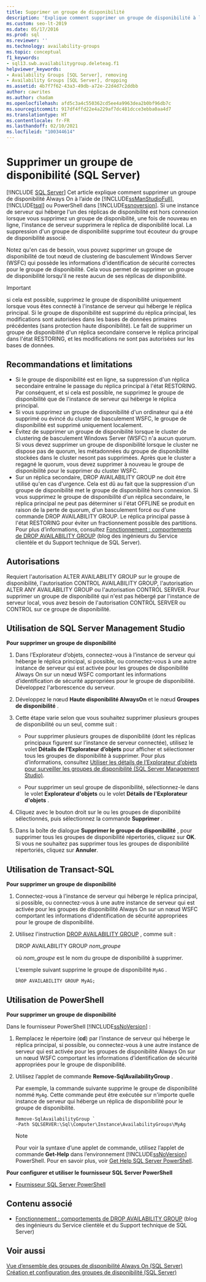 ```yaml
---
title: Supprimer un groupe de disponibilité
description: 'Explique comment supprimer un groupe de disponibilité à l’aide de SSMS (SQL Server Management Studio), T-SQL (Transact-SQL) ou SQL PowerShell. '
ms.custom: seo-lt-2019
ms.date: 05/17/2016
ms.prod: sql
ms.reviewer: ''
ms.technology: availability-groups
ms.topic: conceptual
f1_keywords:
- sql13.swb.availabilitygroup.deleteag.f1
helpviewer_keywords:
- Availability Groups [SQL Server], removing
- Availability Groups [SQL Server], dropping
ms.assetid: 4b7f7f62-43a3-49db-a72e-22d4d7c2ddbb
author: cawrites
ms.author: chadam
ms.openlocfilehash: afd5c3a4c550362cd5ee4a9963dea2b0bf96db7c
ms.sourcegitcommit: 917df4ffd22e4a229af7dc481dcce3ebba0aa4d7
ms.translationtype: HT
ms.contentlocale: fr-FR
ms.lasthandoff: 02/10/2021
ms.locfileid: "100344614"
---
```

# <a name="remove-an-availability-group-sql-server"></a>Supprimer un groupe de disponibilité (SQL Server)
[!INCLUDE [SQL Server](../../../includes/applies-to-version/sqlserver.md)]
  Cet article explique comment supprimer un groupe de disponibilité Always On à l’aide de [!INCLUDE[ssManStudioFull](../../../includes/ssmanstudiofull-md.md)], [!INCLUDE[tsql](../../../includes/tsql-md.md)] ou PowerShell dans [!INCLUDE[ssnoversion](../../../includes/ssnoversion-md.md)]. Si une instance de serveur qui héberge l'un des réplicas de disponibilité est hors connexion lorsque vous supprimez un groupe de disponibilité, une fois de nouveau en ligne, l'instance de serveur supprimera le réplica de disponibilité local. La suppression d'un groupe de disponibilité supprime tout écouteur du groupe de disponibilité associé.  
  
 Notez qu'en cas de besoin, vous pouvez supprimer un groupe de disponibilité de tout nœud de clustering de basculement Windows Server (WSFC) qui possède les informations d'identification de sécurité correctes pour le groupe de disponibilité. Cela vous permet de supprimer un groupe de disponibilité lorsqu'il ne reste aucun de ses réplicas de disponibilité.  
  
> [!IMPORTANT]  
>  si cela est possible, supprimez le groupe de disponibilité uniquement lorsque vous êtes connecté à l'instance de serveur qui héberge le réplica principal. Si le groupe de disponibilité est supprimé du réplica principal, les modifications sont autorisées dans les bases de données primaires précédentes (sans protection haute disponibilité). Le fait de supprimer un groupe de disponibilité d'un réplica secondaire conserve le réplica principal dans l'état RESTORING, et les modifications ne sont pas autorisées sur les bases de données.  

  
## <a name="limitations-and-recommendations"></a><a name="Restrictions"></a> Recommandations et limitations  
  
-   Si le groupe de disponibilité est en ligne, sa suppression d'un réplica secondaire entraîne le passage du réplica principal à l'état RESTORING. Par conséquent, et si cela est possible, ne supprimez le groupe de disponibilité que de l'instance de serveur qui héberge le réplica principal.    
-   Si vous supprimez un groupe de disponibilité d'un ordinateur qui a été supprimé ou évincé du cluster de basculement WSFC, le groupe de disponibilité est supprimé uniquement localement. 
-   Évitez de supprimer un groupe de disponibilité lorsque le cluster de clustering de basculement Windows Server (WSFC) n'a aucun quorum. Si vous devez supprimer un groupe de disponibilité lorsque le cluster ne dispose pas de quorum, les métadonnées du groupe de disponibilité stockées dans le cluster nesont pas supprimées. Après que le cluster a regagné le quorum, vous devez supprimer à nouveau le groupe de disponibilité pour le supprimer du cluster WSFC.    
-   Sur un réplica secondaire, DROP AVAILABILITY GROUP ne doit être utilisé qu'en cas d'urgence. Cela est dû au fait que la suppression d'un groupe de disponibilité met le groupe de disponibilité hors connexion. Si vous supprimez le groupe de disponibilité d'un réplica secondaire, le réplica principal ne peut pas déterminer si l'état OFFLINE se produit en raison de la perte de quorum, d'un basculement forcé ou d'une commande DROP AVAILABILITY GROUP. Le réplica principal passe à l'état RESTORING pour éviter un fractionnement possible des partitions. Pour plus d’informations, consultez [Fonctionnement : comportements de DROP AVAILABILITY GROUP](/archive/blogs/psssql/how-it-works-drop-availability-group-behaviors) (blog des ingénieurs du Service clientèle et du Support technique de SQL Server).  
  
##  <a name="permissions"></a><a name="Permissions"></a> Autorisations  
 Requiert l'autorisation ALTER AVAILABILITY GROUP sur le groupe de disponibilité, l'autorisation CONTROL AVAILABILITY GROUP, l'autorisation ALTER ANY AVAILABILITY GROUP ou l'autorisation CONTROL SERVER. Pour supprimer un groupe de disponibilité qui n'est pas hébergé par l'instance de serveur local, vous avez besoin de l'autorisation CONTROL SERVER ou CONTROL sur ce groupe de disponibilité.  
  
##  <a name="using-sql-server-management-studio"></a><a name="SSMSProcedure"></a> Utilisation de SQL Server Management Studio  
 **Pour supprimer un groupe de disponibilité**  
  
1.  Dans l’Explorateur d’objets, connectez-vous à l’instance de serveur qui héberge le réplica principal, si possible, ou connectez-vous à une autre instance de serveur qui est activée pour les groupes de disponibilité Always On sur un nœud WSFC comportant les informations d’identification de sécurité appropriées pour le groupe de disponibilité. Développez l'arborescence du serveur.  
  
2.  Développez le nœud **Haute disponibilité AlwaysOn** et le nœud **Groupes de disponibilité** .  
  
3.  Cette étape varie selon que vous souhaitez supprimer plusieurs groupes de disponibilité ou un seul, comme suit :  
  
    -   Pour supprimer plusieurs groupes de disponibilité (dont les réplicas principaux figurent sur l’instance de serveur connectée), utilisez le volet **Détails de l’Explorateur d’objets** pour afficher et sélectionner tous les groupes de disponibilité à supprimer. Pour plus d’informations, consultez [Utiliser les détails de l’Explorateur d’objets pour surveiller les groupes de disponibilité &#40;SQL Server Management Studio&#41;](../../../database-engine/availability-groups/windows/use-object-explorer-details-to-monitor-availability-groups.md).  
  
    -   Pour supprimer un seul groupe de disponibilité, sélectionnez-le dans le volet **Explorateur d'objets** ou le volet **Détails de l'Explorateur d'objets** .  
  
4.  Cliquez avec le bouton droit sur le ou les groupes de disponibilité sélectionnés, puis sélectionnez la commande **Supprimer** .  
  
5.  Dans la boîte de dialogue **Supprimer le groupe de disponibilité** , pour supprimer tous les groupes de disponibilité répertoriés, cliquez sur **OK**. Si vous ne souhaitez pas supprimer tous les groupes de disponibilité répertoriés, cliquez sur **Annuler**.  
  
##  <a name="using-transact-sql"></a><a name="TsqlProcedure"></a> Utilisation de Transact-SQL  
 **Pour supprimer un groupe de disponibilité**  
  
1.  Connectez-vous à l’instance de serveur qui héberge le réplica principal, si possible, ou connectez-vous à une autre instance de serveur qui est activée pour les groupes de disponibilité Always On sur un nœud WSFC comportant les informations d’identification de sécurité appropriées pour le groupe de disponibilité.  
  
2.  Utilisez l'instruction [DROP AVAILABILITY GROUP](../../../t-sql/statements/drop-availability-group-transact-sql.md) , comme suit :  
  
     DROP AVAILABILITY GROUP *nom_groupe*  
  
     où *nom_groupe* est le nom du groupe de disponibilité à supprimer.  
  
     L'exemple suivant supprime le groupe de disponibilité `MyAG` .  
  
    ```  
    DROP AVAILABILITY GROUP MyAG;  
    ```  
  
##  <a name="using-powershell"></a><a name="PowerShellProcedure"></a> Utilisation de PowerShell  
 **Pour supprimer un groupe de disponibilité**  
  
 Dans le fournisseur PowerShell [!INCLUDE[ssNoVersion](../../../includes/ssnoversion-md.md)] :  
  
1.  Remplacez le répertoire (**cd**) par l’instance de serveur qui héberge le réplica principal, si possible, ou connectez-vous à une autre instance de serveur qui est activée pour les groupes de disponibilité Always On sur un nœud WSFC comportant les informations d’identification de sécurité appropriées pour le groupe de disponibilité.  
  
2.  Utilisez l’applet de commande **Remove-SqlAvailabilityGroup** .  
  
     Par exemple, la commande suivante supprime le groupe de disponibilité nommé `MyAg`. Cette commande peut être exécutée sur n'importe quelle instance de serveur qui héberge un réplica de disponibilité pour le groupe de disponibilité.  
  
    ```  
    Remove-SqlAvailabilityGroup `   
    -Path SQLSERVER:\Sql\Computer\Instance\AvailabilityGroups\MyAg  
    ```  
  
    > [!NOTE]  
    >  Pour voir la syntaxe d’une applet de commande, utilisez l’applet de commande **Get-Help** dans l’environnement [!INCLUDE[ssNoVersion](../../../includes/ssnoversion-md.md)] PowerShell. Pour en savoir plus, voir [Get Help SQL Server PowerShell](../../../powershell/sql-server-powershell.md).  
  
 **Pour configurer et utiliser le fournisseur SQL Server PowerShell**  
  
-   [Fournisseur SQL Server PowerShell](../../../powershell/sql-server-powershell-provider.md)  
  
##  <a name="related-content"></a><a name="RelatedContent"></a> Contenu associé  
  
-   [Fonctionnement : comportements de DROP AVAILABILITY GROUP](/archive/blogs/psssql/how-it-works-drop-availability-group-behaviors) (blog des ingénieurs du Service clientèle et du Support technique de SQL Server)  
  
## <a name="see-also"></a>Voir aussi  
 [Vue d’ensemble des groupes de disponibilité Always On &#40;SQL Server&#41;](../../../database-engine/availability-groups/windows/overview-of-always-on-availability-groups-sql-server.md)   
 [Création et configuration des groupes de disponibilité &#40;SQL Server&#41;](../../../database-engine/availability-groups/windows/creation-and-configuration-of-availability-groups-sql-server.md)  
  
